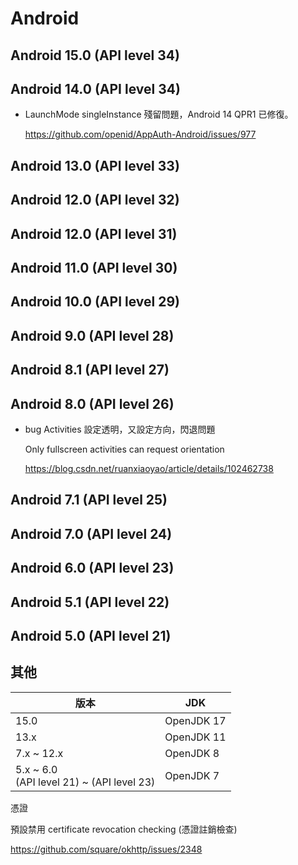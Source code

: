 # Android

## Android 15.0 (API level 34)

## Android 14.0 (API level 34)

- LaunchMode singleInstance 殘留問題，Android 14 QPR1 已修復。

  https://github.com/openid/AppAuth-Android/issues/977

## Android 13.0 (API level 33)

## Android 12.0 (API level 32)

## Android 12.0 (API level 31)

## Android 11.0 (API level 30)

## Android 10.0 (API level 29)

## Android 9.0 (API level 28)

## Android 8.1 (API level 27)

## Android 8.0 (API level 26)

- bug Activities 設定透明，又設定方向，閃退問題

  Only fullscreen activities can request orientation

  https://blog.csdn.net/ruanxiaoyao/article/details/102462738

## Android 7.1 (API level 25)

## Android 7.0 (API level 24)

## Android 6.0 (API level 23)

## Android 5.1 (API level 22)

## Android 5.0 (API level 21)



## 其他

| 版本                                          | JDK        |
| --------------------------------------------- | ---------- |
| 15.0                                          | OpenJDK 17 |
| 13.x                                          | OpenJDK 11 |
| 7.x ~ 12.x                                    | OpenJDK 8  |
| 5.x ~ 6.0 <br>(API level 21) ~ (API level 23) | OpenJDK 7  |



憑證

預設禁用  certificate revocation checking (憑證註銷檢查)

https://github.com/square/okhttp/issues/2348